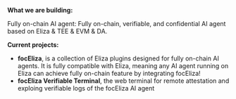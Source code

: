 **What we are building:**

Fully on-chain AI agent: Fully on-chain, verifiable, and confidential AI agent based on Eliza & TEE & EVM & DA. 

**Current projects:**
- **focEliza**, is a collection of Eliza plugins designed for fully on-chain AI agents. It is fully compatible with Eliza, meaning any AI agent running on Eliza can achieve fully on-chain feature by integrating focEliza!
- **focEliza Verifiable Terminal**, the web terminal for remote attestation and exploing verifiable logs of the focEliza AI agent

